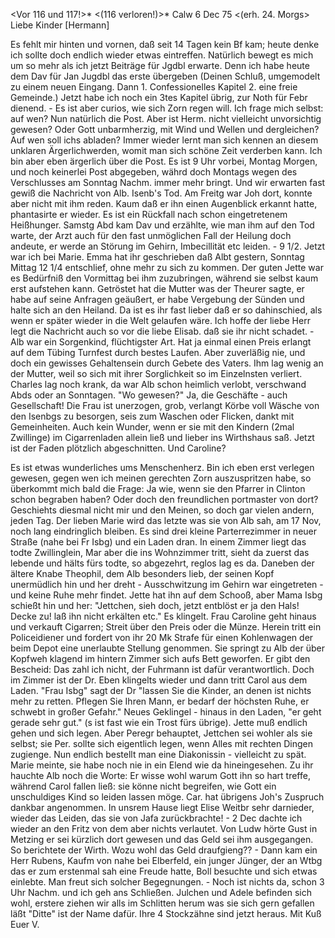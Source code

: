 <Vor 116 und 117!>* <(116 verloren!)>* Calw 6 Dec 75
 <(erh. 24. Morgs>
Liebe Kinder [Hermann]

Es fehlt mir hinten und vornen, daß seit 14 Tagen kein Bf kam; heute denke ich sollte doch endlich wieder etwas eintreffen. Natürlich bewegt es mich um so mehr als ich jetzt Beiträge für Jgdbl erwarte. Denn ich habe heute dem Dav für Jan Jugdbl das erste übergeben (Deinen Schluß, umgemodelt zu einem neuen Eingang. Dann 1. Confessionelles Kapitel 2. eine freie Gemeinde.) Jetzt habe ich noch ein 3tes Kapitel übrig, zur Noth für Febr dienend. - Es ist aber curios, wie sich Zorn regen will. Ich frage mich selbst: auf wen? Nun natürlich die Post. Aber ist Herm. nicht vielleicht unvorsichtig gewesen? Oder Gott unbarmherzig, mit Wind und Wellen und dergleichen? Auf wen soll ichs abladen? Immer wieder lernt man sich kennen an diesem unklaren Ärgerlichwerden, womit man sich schöne Zeit verderben kann. 
Ich bin aber eben ärgerlich über die Post. Es ist 9 Uhr vorbei, Montag Morgen, und noch keinerlei Post abgegeben, währd doch Montags wegen des Verschlusses am Sonntag Nachm. immer mehr bringt. Und wir erwarten fast gewiß die Nachricht von Alb. Isenb's Tod. Am Freitg war Joh dort, konnte aber nicht mit ihm reden. Kaum daß er ihn einen Augenblick erkannt hatte, phantasirte er wieder. Es ist ein Rückfall nach schon eingetretenem Heißhunger. Samstg Abd kam Dav und erzählte, wie man ihm auf den Tod warte, der Arzt auch für den fast unmöglichen Fall der Heilung doch andeute, er werde an Störung im Gehirn, Imbecillität etc leiden. - 9 1/2. Jetzt war ich bei Marie. Emma hat ihr geschrieben daß Albt gestern, Sonntag Mittag 12 1/4 entschlief, ohne mehr zu sich zu kommen. Der guten Jette war es Bedürfniß den Vormittag bei ihm zuzubringen, während sie selbst kaum erst aufstehen kann. Getröstet hat die Mutter was der Theurer sagte, er habe auf seine Anfragen geäußert, er habe Vergebung der Sünden und halte sich an den Heiland. Da ist es ihr fast lieber daß er so dahinschied, als wenn er später wieder in die Welt gelaufen wäre. Ich hoffe der liebe Herr legt die Nachricht auch so vor die liebe Elisab. daß sie ihr nicht schadet. - Alb war ein Sorgenkind, flüchtigster Art. Hat ja einmal einen Preis erlangt auf dem Tübing Turnfest durch bestes Laufen. Aber zuverläßig nie, und doch ein gewisses Gehaltensein durch Gebete des Vaters. Ihm lag wenig an der Mutter, weil so sich mit ihrer Sorglichkeit so im Einzelnsten verliert. Charles lag noch krank, da war Alb schon heimlich verlobt, verschwand Abds oder an Sonntagen. "Wo gewesen?" Ja, die Geschäfte - auch Gesellschaft! Die Frau ist unerzogen, grob, verlangt Körbe voll Wäsche von den Isenbgs zu besorgen, seis zum Waschen oder Flicken, dankt mit Gemeinheiten. Auch kein Wunder, wenn er sie mit den Kindern (2mal Zwillinge) im Cigarrenladen allein ließ und lieber ins Wirthshaus saß. Jetzt ist der Faden plötzlich abgeschnitten. Und Caroline?

Es ist etwas wunderliches ums Menschenherz. Bin ich eben erst verlegen gewesen, gegen wen ich meinen gerechten Zorn auszuspritzen habe, so überkommt mich bald die Frage: Ja wie, wenn sie den Pfarrer in Clinton schon begraben haben? Oder doch den freundlichen portmaster von dort? Geschiehts diesmal nicht mir und den Meinen, so doch gar vielen andern, jeden Tag. Der lieben Marie wird das letzte was sie von Alb sah, am 17 Nov, noch lang eindringlich bleiben. Es sind drei kleine Parterrezimmer in neuer Straße (nahe bei Fr Isbg) und ein Laden dran. In einem Zimmer liegt das todte Zwillinglein, Mar aber die ins Wohnzimmer tritt, sieht da zuerst das lebende und hälts fürs todte, so abgezehrt, reglos lag es da. Daneben der ältere Knabe Theophil, dem Alb besonders lieb, der seinen Kopf unermüdlich hin und her dreht - Ausschwitzung im Gehirn war eingetreten - und keine Ruhe mehr findet. Jette hat ihn auf dem Schooß, aber Mama Isbg schießt hin und her: "Jettchen, sieh doch, jetzt entblöst er ja den Hals! Decke zu! laß ihn nicht erkälten etc." Es klingelt. Frau Caroline geht hinaus und verkauft Cigarren; Streit über den Preis oder die Münze. Herein tritt ein Policeidiener und fordert von ihr 20 Mk Strafe für einen Kohlenwagen der beim Depot eine unerlaubte Stellung genommen. Sie springt zu Alb der über Kopfweh klagend im hintern Zimmer sich aufs Bett geworfen. Er gibt den Bescheid: Das zahl ich nicht, der Fuhrmann ist dafür verantwortlich. Doch im Zimmer ist der Dr. Eben klingelts wieder und dann tritt Carol aus dem Laden. "Frau Isbg" sagt der Dr "lassen Sie die Kinder, an denen ist nichts mehr zu retten. Pflegen Sie Ihren Mann, er bedarf der höchsten Ruhe, er schwebt in großer Gefahr." Neues Geklingel - hinaus in den Laden, "er geht gerade sehr gut." (s ist fast wie ein Trost fürs übrige). Jette muß endlich gehen und sich legen. Aber Peregr behauptet, Jettchen sei wohler als sie selbst; sie Per. sollte sich eigentlich legen, wenn Alles mit rechten Dingen zugienge. Nun endlich bestellt man eine Diakonissin - vielleicht zu spät. Marie meinte, sie habe noch nie in ein Elend wie da hineingesehen. Zu ihr hauchte Alb noch die Worte: Er wisse wohl warum Gott ihn so hart treffe, während Carol fallen ließ: sie könne nicht begreifen, wie Gott ein unschuldiges Kind so leiden lassen möge. Car. hat übrigens Joh's Zuspruch dankbar angenommen. 
In unsrem Hause liegt Elise Weitbr sehr darnieder, wieder das Leiden, das sie von Jafa zurückbrachte! - 2 Dec dachte ich wieder an den Fritz von dem aber nichts verlautet. Von Ludw hörte Gust in Metzing er sei kürzlich dort gewesen und das Geld sei ihm ausgegangen. So berichtete der Wirth. Wozu wohl das Geld draufgieng?? - Dann kam ein Herr Rubens, Kaufm von nahe bei Elberfeld, ein junger Jünger, der an Wtbg das er zum erstenmal sah eine Freude hatte, Boll besuchte und sich etwas einlebte. Man freut sich solcher Begegnungen. - Noch ist nichts da, schon 3 Uhr Nachm. und ich geh ans Schließen. Julchen und Adele befinden sich wohl, erstere ziehen wir alls im Schlitten herum was sie sich gern gefallen läßt "Ditte" ist der Name dafür. Ihre 4 Stockzähne sind jetzt heraus. Mit Kuß
 Euer V.
